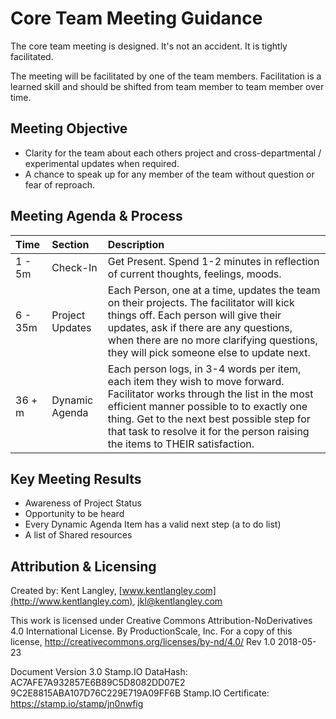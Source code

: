 # Core Team Meeting Guidance
The core team meeting is designed. It's not an accident. It is tightly facilitated.

The meeting will be facilitated by one of the team members. Facilitation is a learned skill and should be shifted from team member to team member over time.

## Meeting Objective
* Clarity for the team about each others project and cross-departmental / experimental updates when required.
* A chance to speak up for any member of the team without question or fear of reproach.

## Meeting Agenda & Process
| Time | Section  | Description |
|:--|:--|:--|
| 1 - 5m | Check-In | Get Present. Spend 1-2 minutes in reflection of current thoughts, feelings, moods.|
| 6 - 35m | Project Updates | Each Person, one at a time, updates the team on their projects. The facilitator will kick things off. Each person will give their updates, ask if there are any questions, when there are no more clarifying questions, they will pick someone else to update next. |
| 36 + m | Dynamic Agenda | Each person logs, in 3-4 words per item, each item they wish to move forward. Facilitator works through the list in the most efficient manner possible to to exactly one thing. Get to the next best possible step for that task to resolve it for the person raising the items to THEIR satisfaction. |

## Key Meeting Results
* Awareness of Project Status
* Opportunity to be heard
* Every Dynamic Agenda Item has a valid next step (a to do list)
* A list of Shared resources

## Attribution & Licensing
Created by:  Kent Langley, [www.kentlangley.com](http://www.kentlangley.com), jkl@kentlangley.com

This work is licensed under Creative Commons Attribution-NoDerivatives 4.0 International License. By ProductionScale, Inc. For a copy of this license, http://creativecommons.org/licenses/by-nd/4.0/ Rev 1.0 2018-05-23

Document Version 3.0
Stamp.IO DataHash: AC7AFE7A932857E6B89C5D8082DD07E2
9C2E8815ABA107D76C229E719A09FF6B
Stamp.IO Certificate: https://stamp.io/stamp/jn0nwfig
